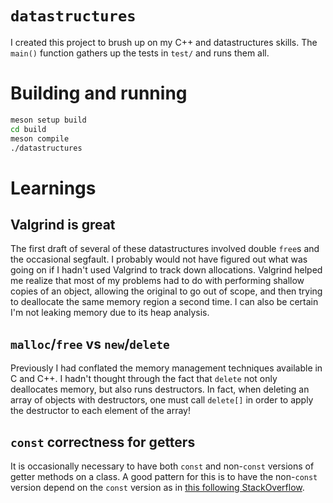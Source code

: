 # `datastructures`
I created this project to brush up on my C++ and datastructures skills. The `main()` function gathers up the tests in `test/` and runs them all.

# Building and running
```bash
meson setup build
cd build
meson compile
./datastructures
```

# Learnings
## Valgrind is great
The first draft of several of these datastructures involved double `free`s and the occasional segfault. I probably would not have figured out what was going on if I hadn't used Valgrind to track down allocations. Valgrind helped me realize that most of my problems had to do with performing shallow copies of an object, allowing the original to go out of scope, and then trying to deallocate the same memory region a second time. I can also be certain I'm not leaking memory due to its heap analysis.

## `malloc`/`free` vs `new`/`delete`
Previously I had conflated the memory management techniques available in C and C++. I hadn't thought through the fact that `delete` not only deallocates memory, but also runs destructors. In fact, when deleting an array of objects with destructors, one must call `delete[]` in order to apply the destructor to each element of the array!

## `const` correctness for getters
It is occasionally necessary to have both `const` and non-`const` versions of getter methods on a class. A good pattern for this is to have the non-`const` version depend on the `const` version as in [this following StackOverflow](https://stackoverflow.com/questions/123758/how-do-i-remove-code-duplication-between-similar-const-and-non-const-member-func).
